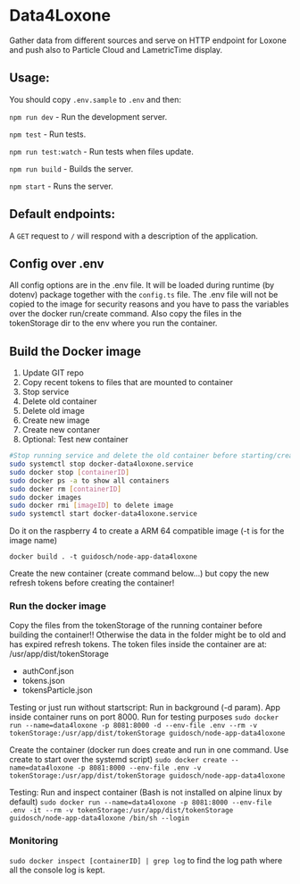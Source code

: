 # Data4Loxone

Gather data from different sources and serve on HTTP endpoint for Loxone and push also to Particle Cloud and LametricTime display.

## Usage:

You should copy `.env.sample` to `.env` and then:

`npm run dev` - Run the development server.

`npm test` - Run tests.

`npm run test:watch` - Run tests when files update.

`npm run build` - Builds the server.

`npm start` - Runs the server.

## Default endpoints:

A `GET` request to `/` will respond with a description of the application.

## Config over .env
All config options are in the .env file. It will be loaded during runtime (by dotenv) package together with the `config.ts` file. The .env file will not be copied to the image for security reasons and you have to pass the variables over the docker run/create command. Also copy the files in the tokenStorage dir to the env where you run the container.

## Build the Docker image

1. Update GIT repo
2. Copy recent tokens to files that are mounted to container
3. Stop service
4. Delete old container
5. Delete old image
6. Create new image
7. Create new contaner
8. Optional: Test new container

```bash
#Stop running service and delete the old container before starting/creating the new one
sudo systemctl stop docker-data4loxone.service
sudo docker stop [containerID]
sudo docker ps -a to show all containers
sudo docker rm [containerID]
sudo docker images
sudo docker rmi [imageID] to delete image
sudo systemctl start docker-data4loxone.service
``````

Do it on the raspberry 4 to create a ARM 64 compatible image (-t is for the image name)

`docker build . -t guidosch/node-app-data4loxone`

Create the new container (create command below...) but copy the new refresh tokens before creating the container!

### Run the docker image

Copy the files from the tokenStorage of the running container before building the container!! Otherwise the data in the folder might be to old and has expired refresh tokens. The token files inside the container are at: /usr/app/dist/tokenStorage

* authConf.json
* tokens.json
* tokensParticle.json



Testing or just run without startscript: Run in background (-d param). App inside container runs on port 8000. Run for testing purposes
`sudo docker run --name=data4loxone -p 8081:8000 -d --env-file .env --rm -v tokenStorage:/usr/app/dist/tokenStorage guidosch/node-app-data4loxone`

Create the container (docker run does create and run in one command. Use create to start over the systemd script)
`sudo docker create --name=data4loxone -p 8081:8000 --env-file .env -v tokenStorage:/usr/app/dist/tokenStorage guidosch/node-app-data4loxone`

Testing: Run and inspect container (Bash is not installed on alpine linux by default)
`sudo docker run --name=data4loxone -p 8081:8000 --env-file .env -it --rm -v tokenStorage:/usr/app/dist/tokenStorage guidosch/node-app-data4loxone /bin/sh --login`

### Monitoring
`sudo docker inspect [containerID] | grep log` to find the log path where all the console log is kept.

